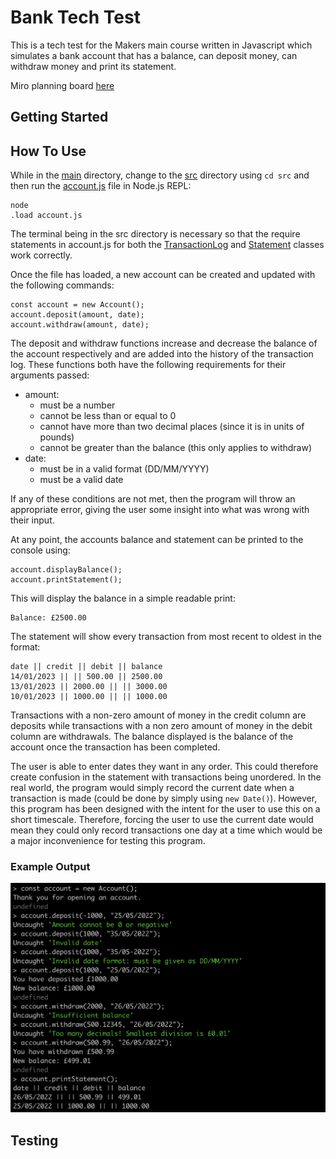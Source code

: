 # Bank Tech Test

This is a tech test for the Makers main course written in Javascript which simulates a bank account that has a balance, can deposit money, can withdraw money and print its statement.

Miro planning board [here](https://miro.com/app/board/uXjVOzM9MG8=/?share_link_id=305314712727)

## Getting Started

## How To Use

While in the [main](https://github.com/jmcnally17/bank-tech-test) directory, change to the [src](https://github.com/jmcnally17/bank-tech-test/tree/main/src) directory using `cd src` and then run the [account.js](https://github.com/jmcnally17/bank-tech-test/blob/main/src/account.js) file in Node.js REPL:

```
node
.load account.js
```

The terminal being in the src directory is necessary so that the require statements in account.js for both the [TransactionLog](https://github.com/jmcnally17/bank-tech-test/blob/main/src/transactionLog.js) and [Statement](https://github.com/jmcnally17/bank-tech-test/blob/main/src/statement.js) classes work correctly.

Once the file has loaded, a new account can be created and updated with the following commands:

```
const account = new Account();
account.deposit(amount, date);
account.withdraw(amount, date);
```

The deposit and withdraw functions increase and decrease the balance of the account respectively and are added into the history of the transaction log. These functions both have the following requirements for their arguments passed:

* amount:
  * must be a number
  * cannot be less than or equal to 0
  * cannot have more than two decimal places (since it is in units of pounds)
  * cannot be greater than the balance (this only applies to withdraw)
* date:
  * must be in a valid format (DD/MM/YYYY)
  * must be a valid date

If any of these conditions are not met, then the program will throw an appropriate error, giving the user some insight into what was wrong with their input.

At any point, the accounts balance and statement can be printed to the console using:

```
account.displayBalance();
account.printStatement();
```

This will display the balance in a simple readable print:

```
Balance: £2500.00
```

The statement will show every transaction from most recent to oldest in the format:

```
date || credit || debit || balance
14/01/2023 || || 500.00 || 2500.00
13/01/2023 || 2000.00 || || 3000.00
10/01/2023 || 1000.00 || || 1000.00
```

Transactions with a non-zero amount of money in the credit column are deposits while transactions with a non zero amount of money in the debit column are withdrawals. The balance displayed is the balance of the account once the transaction has been completed.

The user is able to enter dates they want in any order. This could therefore create confusion in the statement with transactions being unordered. In the real world, the program would simply record the current date when a transaction is made (could be done by simply using `new Date()`). However, this program has been designed with the intent for the user to use this on a short timescale. Therefore, forcing the user to use the current date would mean they could only record transactions one day at a time which would be a major inconvenience for testing this program.

### Example Output

![Example output in Node](images/example_output.png "Example output in Node.js REPL")

## Testing
